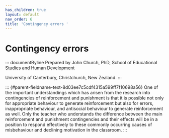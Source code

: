 ```yaml
---
has_children: true
layout: default
nav_order: 6
title: 'Contingency errors '
---
```

# Contingency errors 


::: documentByline
Prepared by John Church, PhD, School of Educational Studies and Human
Development

University of Canterbury, Christchurch, New Zealand.
:::

::: {#parent-fieldname-text-8d03ee7c5cdf4315a599ff7f10698a56}
One of the important understandings which has arisen from the research
into contingencies of reinforcement and punishment is that it is
possible not only for appropriate behaviour to generate reinforcement
but also for errors, inappropriate behaviour, and antisocial behaviour
to generate reinforcement as well. Only the teacher who understands the
difference between the main reinforcement and punishment contingencies
and their effects will be in a position to respond effectively to these
commonly occurring causes of misbehaviour and declining motivation in
the classroom.
:::
